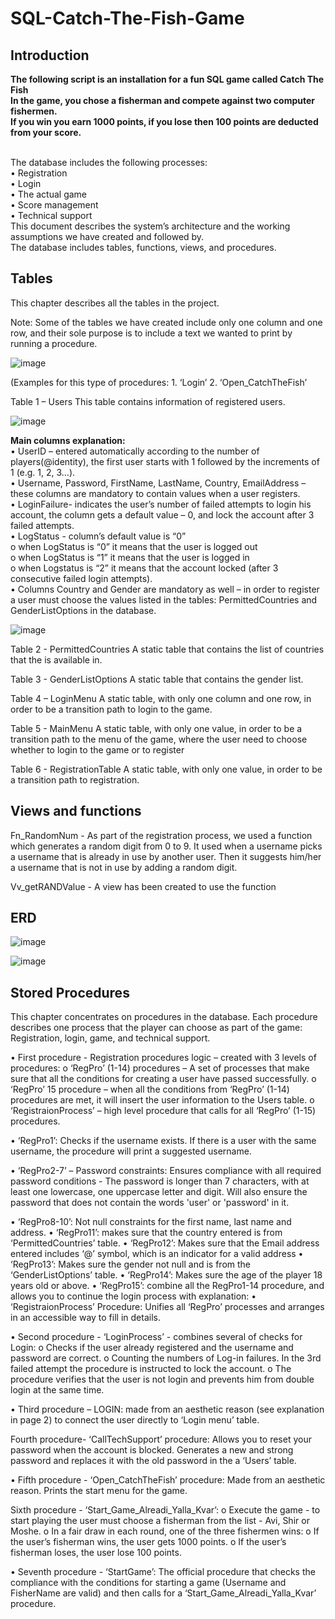 # SQL-Catch-The-Fish-Game



## Introduction

**The following script is an installation for a fun SQL game called Catch The Fish<br/>
In the game, you chose a fisherman and compete against two computer fishermen.<br/>
If you win you earn 1000 points, if you lose then 100 points are deducted from your score.**<br/>
<br/>


The database includes the following processes:<br/>
•	Registration<br/>
•	Login<br/>
•	The actual game<br/>
•	Score management<br/>
•	Technical support<br/>
This document describes the system’s architecture and the working assumptions we have created and followed by.<br/>
The database includes tables, functions, views, and procedures.<br/>


## Tables

This chapter describes all the tables in the project.

Note: Some of the tables we have created include only one column and one row, and their sole purpose is to include a text we wanted to print by running a procedure.


![image](https://user-images.githubusercontent.com/83536999/117184743-bcb29880-ade1-11eb-8080-98bffaa27faf.png)

(Examples for this type of procedures: 1. ‘Login’  2. ‘Open_CatchTheFish’ 


Table 1 – Users
This table contains information of registered users.

![image](https://user-images.githubusercontent.com/83536999/117186943-0e5c2280-ade4-11eb-9266-f2eabf035f95.png)

**Main columns explanation:**<br/>
• UserID – entered automatically according to the number of players(@identity), the first user starts with 1 followed by the increments of 1 (e.g. 1, 2, 3…). <br/>
• Username, Password, FirstName, LastName, Country, EmailAddress – these columns are mandatory to contain values when a user registers.<br/>
• LoginFailure- indicates the user’s number of failed attempts to login his account, the column gets a default value – 0, and lock the account after 3 failed attempts. <br/>
• LogStatus - column’s default value is “0”<br/>
   o	when LogStatus is “0” it means that the user is logged out<br/>
   o	when LogStatus is “1” it means that the user is logged in<br/>
   o	when Logstatus is “2” it means that the account locked (after 3 consecutive failed login attempts). <br/>
• Columns Country and Gender are mandatory as well – in order to register a user must choose the values listed in the tables: PermittedCountries and GenderListOptions in the database.<br/>

![image](https://user-images.githubusercontent.com/83536999/117185032-12874080-ade2-11eb-9982-b929104e5ff0.png)

Table 2 - PermittedCountries
A static table that contains the list of countries that the is available in.

Table 3 - GenderListOptions
A static table that contains the gender list.

Table 4 – LoginMenu
A static table, with only one column and one row, in order to be a transition path to login to the game. 

Table 5 - MainMenu 
A static table, with only one value, in order to be a transition path to the menu of the game, where the user need to choose whether to login to the game or to register

Table 6 - RegistrationTable
A static table, with only one value, in order to be a transition path to registration.



## Views and functions

Fn_RandomNum - As part of the registration process, we used a function which generates a random digit from 0 to 9. It used when a username picks a username that is already in use by another user. Then it suggests him/her a username that is not in use by adding a random digit.

Vv_getRANDValue - A view has been created to use the function


## ERD

![image](https://user-images.githubusercontent.com/83536999/117185365-6db93300-ade2-11eb-8041-b60db2bbee75.png)

![image](https://user-images.githubusercontent.com/83536999/117185380-727de700-ade2-11eb-8f52-08acf2d476a6.png)



## Stored Procedures

This chapter concentrates on procedures in the database.
Each procedure describes one process that the player can choose as part of the game: Registration, login, game, and technical support.
 
•	First procedure - Registration procedures logic – created with 3 levels of procedures:
o	‘RegPro’ (1-14) procedures – A set of processes that make sure that all the conditions for creating a user have passed successfully.
o	‘RegPro’ 15 procedure – when all the conditions from ‘RegPro’ (1-14) procedures are met, it will insert the user information to the Users table.
o	‘RegistraionProcess’ – high level procedure that calls for all ‘RegPro’ (1-15) procedures.

•	‘RegPro1’: Checks if the username exists. If there is a user with the same username, the procedure will print a suggested username.

•	‘RegPro2-7’ – Password constraints:
Ensures compliance with all required password conditions - The password is longer than 7 characters, with at least one lowercase, one uppercase letter and digit. Will also ensure the password that does not contain the words 'user' or 'password' in it.

•	‘RegPro8-10’: Not null constraints for the first name, last name and address.
•	‘RegPro11’: makes sure that the country entered is from ‘PermittedCountries’ table.
•	‘RegPro12’: Makes sure that the Email address entered includes ‘@’ symbol, which is an indicator for a valid address
•	‘RegPro13’: Makes sure the gender not null and is from the ‘GenderListOptions’ table. 
•	‘RegPro14’: Makes sure the age of the player 18 years old or above.
•	‘RegPro15’: combine all the RegPro1-14 procedure, and allows you to continue the login process with explanation:
•	‘RegistraionProcess’ Procedure: Unifies all ‘RegPro’ processes and arranges in an accessible way to fill in details.

•	Second procedure - ‘LoginProcess’ - combines several of checks for Login:
      o	Checks if the user already registered and the username and password are correct.
      o	Counting the numbers of Log-in failures. In the 3rd failed attempt the procedure is instructed to lock the account.
      o	The procedure verifies that the user is not login and prevents him from double login at the same time.

•	Third procedure – LOGIN:
 made from an aesthetic reason (see explanation in page 2) to connect the user directly to ‘Login menu’ table.
 
 Fourth procedure- ‘CallTechSupport’ procedure:
Allows you to reset your password when the account is blocked. Generates a new and strong password and replaces it with the old password in the a ‘Users’ table.

•	Fifth procedure - ‘Open_CatchTheFish’ procedure:
Made from an aesthetic reason. Prints the start menu for the game. 

Sixth procedure - ‘Start_Game_Alreadi_Yalla_Kvar’:
    o	Execute the game - to start playing the user must choose a fisherman from the list - Avi, Shir or Moshe.
    o	In a fair draw in each round, one of the three fishermen wins:
    o	If the user’s fisherman wins, the user gets 1000 points. 
    o	If the user’s fisherman loses, the user lose 100 points. 

•	Seventh procedure - ‘StartGame’:
The official procedure that checks the compliance with the conditions for starting a game (Username and FisherName are valid) and then calls for a ‘Start_Game_Alreadi_Yalla_Kvar’ procedure.



